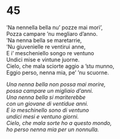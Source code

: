 # 45  
  
’Na nennella bella nu’ pozze mai morì’,  
Pozza campare ’nu megliaro d’anno.  
’Na nenna bella se maretarrie,  
’Nu giuvenìelle re ventirui anne,  
E i’ mescheniello songo re ventuno  
Undici mise e vintune juorne.  
Cielo, che mala sciorte aggio a ’stu munno,  
Eggio perso, nenna mia, pe’ ’nu scuorne.

*Una nenna bella non possa mai morire,  
possa campare un migliaio d’anni.  
Una nenna bella si mariterebbe  
con un giovane di ventidue anni.  
E io meschinello sono di ventuno  
undici mesi e ventuno giorni.  
Cielo, che mala sorte ho a questo mondo,  
ho perso nenna mia per un nonnulla.*


